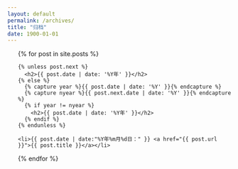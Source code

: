 ```yaml
---
layout: default
permalink: /archives/
title: "归档"
date: 1900-01-01
---
```


<ul>
  {% for post in site.posts %}

    {% unless post.next %}
      <h2>{{ post.date | date: '%Y年' }}</h2>
    {% else %}
      {% capture year %}{{ post.date | date: '%Y' }}{% endcapture %}
      {% capture nyear %}{{ post.next.date | date: '%Y' }}{% endcapture %}
      {% if year != nyear %}
        <h2>{{ post.date | date: '%Y年' }}</h2>
      {% endif %}
    {% endunless %}

    <li>{{ post.date | date:"%Y年%m月%d日：" }} <a href="{{ post.url }}">{{ post.title }}</a></li>
  {% endfor %}
</ul>
